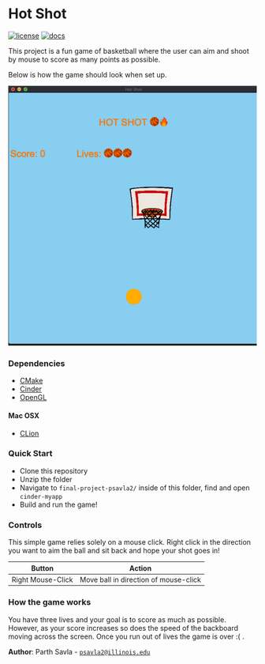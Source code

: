 # Hot Shot

[![license](https://img.shields.io/badge/license-MIT-green)](LICENSE)
[![docs](https://img.shields.io/badge/docs-yes-brightgreen)](docs/README.md)

This project is a fun game of basketball where the user can aim and shoot by mouse to score as many points as possible.

Below is how the game should look when set up.

![Screenshot](screenshot.png)

### Dependencies
* [CMake](https://cmake.org/)
* [Cinder](https://libcinder.org/docs/index.html)
* [OpenGL](https://libcinder.org/docs/guides/opengl/index.html)

#### Mac OSX
* [CLion](https://www.jetbrains.com/clion/)

### Quick Start
* Clone this repository
* Unzip the folder
* Navigate to `final-project-psavla2/` inside of this folder, find and open `cinder-myapp`
* Build and run the game!

### Controls

This simple game relies solely on a mouse click. Right click in the direction you want to aim the ball and sit back and
hope your shot goes in!

Button | Action
------------ | -------------
Right Mouse-Click | Move ball in direction of mouse-click

### How the game works

You have three lives and your goal is to score as much as possible. However, as your score increases so does the speed
of the backboard moving across the screen. Once you run out of lives the game is over :( .


**Author**: Parth Savla - [`psavla2@illinois.edu`](mailto:psavla2@illinois.edu)
